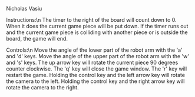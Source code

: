 Nicholas Vasiu

Instructions:\n
The timer to the right of the board will count down to 0. When it does the current game piece will be put down.
If the timer runs out and the current game piece is colliding with another piece or is outside the board, the game will end.

Controls:\n
Move the angle of the lower part of the robot arm with the 'a' and 'd' keys.
Move the angle of the upper part of the robot arm with the 'w' and 's' keys.
The up arrow key will rotate the current piece 90 degrees counter clockwise.
The 'q' key will close the game window.
The 'r' key will restart the game.
Holding the control key and the left arrow key will rotate the camera to the left.
Holding the control key and the right arrow key will rotate the camera to the right.
